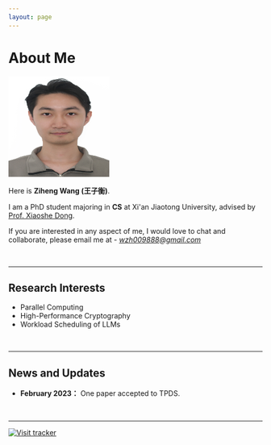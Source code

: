 ```yaml
---
layout: page
---
```


# About Me

<img src="/images/wangziheng.jpg" class="floatpic" width="200" height="200">

Here is **Ziheng Wang (王子衡)**.

I am a PhD student majoring in **CS** at Xi'an Jiaotong University, advised by [Prof. Xiaoshe Dong](http://www.xjtu.edu.cn/jsnr.jsp?urltype=tree.TreeTempUrl&wbtreeid=1632&wbwbxjtuteacherid=457).

If you are interested in any aspect of me, I would love to chat and collaborate, please email me at - *wzh009888@gmail.com*

<br>

---

## Research Interests

- Parallel Computing
- High-Performance Cryptography
- Workload Scheduling of LLMs

<!-- My current research focuses on automatic music generation using artificial intelligence techniques. My interests are on the **Deep Generative Model** and its applications in **Intelligent Music Generation**. Automatic music generation represents an innovative approach in advancing the field of music. I aspire to contribute my talents to this realm, aiming to introduce fresh opportunities and possibilities for music creation, education, and entertainment. -->

<br>

---

## News and Updates

<!-- - **December 2023：** One paper accepted to AAAI 2024! -->
<!-- - **June 2023：** One paper accepted to IEEE SMC 2023. -->
<!-- - **May 2023：** One paper accepted to TMM. -->
<!-- - **May 2023：** One paper accepted to ACM Computing Surveys. -->
- **February 2023：** One paper accepted to TPDS.
<br>

---
[![Visit tracker](https://clustrmaps.com/map_v2.png?cl=1768c4&w=a&t=n&d=pQyQkYWJ9EDu14vZFBycodEL-DKMU1JphEVRBVMsQAc&co=ffffff)](https://clustrmaps.com/site/1bxk2)
<script type="text/javascript" id="clustrmaps" src="//clustrmaps.com/map_v2.js?d=cKGGVr08aOTHrS3bQfbR910iaBJXmufa0iB20Er5ovg&cl=ffffff&w=a"></script>

